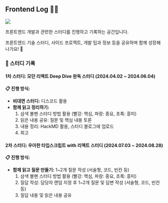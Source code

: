 ## Frontend Log 👩‍💻

<a href="https://frontend-log.vercel.app/" target="_blank">
  <img src="https://capsule-render.vercel.app/api?type=cylinder&height=100&color=gradient&text=Frontend%20Log%20▶&reversal=false&fontSize=40">
</a>

프론트엔드 개발과 관련한 스터디를 진행하고 기록하는 공간입니다. 

프론트엔드 기술 스터디, 사이드 프로젝트, 개발 팁과 정보 등을 공유하며 함께 성장해 나가요! 🌱

### 📝 스터디 기록

#### 1차 스터디: 모던 리액트 Deep Dive 완독 스터디 (2024.04.02 ~ 2024.06.04)

**📋 진행 방식:**

* **비대면 스터디:** 디스코드 활용
* **함께 읽고 정리하기:**
  1. 삼색 볼펜 스터디 방법 활용 (빨강: 핵심, 파랑: 중요, 초록: 흥미)
  2. 읽은 내용 공유: 질문 및 핵심 내용 토론
  3. 내용 정리: HackMD 활용, 스터디 블로그에 업로드
  4. 회고

#### 2차 스터디: 우아한 타입스크립트 with 리액트 스터디 (2024.07.03 ~ 2024.08.28)

**📋 진행 방식:**

* **함께 읽고 질문 만들기:** 1~2개 질문 작성 (서술형, 코드, 빈칸 등)
    1. 삼색 볼펜 스터디 방법 활용 (빨강: 핵심, 파랑: 중요, 초록: 흥미)
    2. 질답 작성: 담당자 랜덤 지정 후 1~2개 질문 및 답변 작성 (서술형, 코드, 빈칸 등)
    3. 질답 내용 및 읽은 내용 공유

